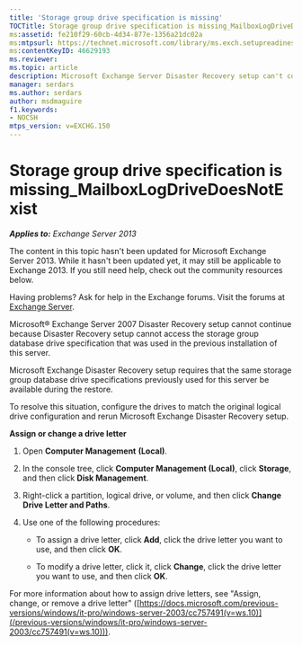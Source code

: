```yaml
---
title: 'Storage group drive specification is missing'
TOCTitle: Storage group drive specification is missing_MailboxLogDriveDoesNotExist
ms:assetid: fe210f29-60cb-4d34-877e-1356a21dc02a
ms:mtpsurl: https://technet.microsoft.com/library/ms.exch.setupreadiness.mailboxlogdrivedoesnotexist(v=EXCHG.150)
ms:contentKeyID: 46629193
ms.reviewer: 
ms.topic: article
description: Microsoft Exchange Server Disaster Recovery setup can't continue because it can't access the storage group database drive specification that was used in the previous installation of the server
manager: serdars
ms.author: serdars
author: msdmaguire
f1.keywords:
- NOCSH
mtps_version: v=EXCHG.150
---
```


# Storage group drive specification is missing\_MailboxLogDriveDoesNotExist

_**Applies to:** Exchange Server 2013_

The content in this topic hasn't been updated for Microsoft Exchange Server 2013. While it hasn't been updated yet, it may still be applicable to Exchange 2013. If you still need help, check out the community resources below.

Having problems? Ask for help in the Exchange forums. Visit the forums at [Exchange Server](https://social.technet.microsoft.com/forums/office/home?category=exchangeserver).

Microsoft® Exchange Server 2007 Disaster Recovery setup cannot continue because Disaster Recovery setup cannot access the storage group database drive specification that was used in the previous installation of this server.

Microsoft Exchange Disaster Recovery setup requires that the same storage group database drive specifications previously used for this server be available during the restore.

To resolve this situation, configure the drives to match the original logical drive configuration and rerun Microsoft Exchange Disaster Recovery setup.

**Assign or change a drive letter**

1. Open **Computer Management** **(Local)**.

2. In the console tree, click **Computer Management (Local)**, click **Storage**, and then click **Disk Management**.

3. Right-click a partition, logical drive, or volume, and then click **Change Drive Letter and Paths**.

4. Use one of the following procedures:

      - To assign a drive letter, click **Add**, click the drive letter you want to use, and then click **OK**.

      - To modify a drive letter, click it, click **Change**, click the drive letter you want to use, and then click **OK**.

For more information about how to assign drive letters, see "Assign, change, or remove a drive letter" ([https://docs.microsoft.com/previous-versions/windows/it-pro/windows-server-2003/cc757491(v=ws.10)](/previous-versions/windows/it-pro/windows-server-2003/cc757491(v=ws.10))).